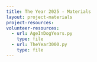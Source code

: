 ```yaml
---
title: The Year 2025 - Materials
layout: project-materials
project-resources:
volunteer-resources: 
  - url: AgeInDogYears.py
    type: file
  - url: TheYear3000.py
    type: file
---
```


